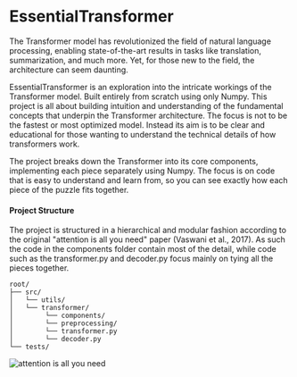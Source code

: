 # EssentialTransformer
The Transformer model has revolutionized the field of natural language processing, enabling state-of-the-art results in tasks like translation, summarization, and much more. Yet, for those new to the field, the architecture can seem daunting.

EssentialTransformer is an exploration into the intricate workings of the Transformer model. Built entirely from scratch using only Numpy. This project is all about building intuition and understanding of the fundamental concepts that underpin the Transformer architecture. The focus is not to be the fastest or most optimized model. Instead its aim is to be clear and educational for those wanting to understand the technical details of how transformers work.

The project breaks down the Transformer into its core components, implementing each piece separately using Numpy. The focus is on code that is easy to understand and learn from, so you can see exactly how each piece of the puzzle fits together.


#### Project Structure
The project is structured in a hierarchical and modular fashion according to the original "attention is all you need" paper (Vaswani et al., 2017). As such the code in the components folder contain most of the detail, while code such as the transformer.py and decoder.py focus mainly on tying all the pieces together.

```
root/
├── src/
│   └── utils/
│   └── transformer/
│        └── components/
│        └── preprocessing/
│        └── transformer.py
│        └── decoder.py
└── tests/
```

![attention is all you need](https://media.arxiv-vanity.com/render-output/6494154/Figures/ModalNet-21.png)